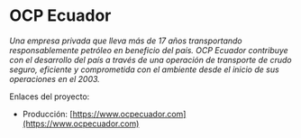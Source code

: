# OCP Ecuador
_Una empresa privada que lleva más de 17 años transportando responsablemente petróleo en beneficio del país. OCP Ecuador contribuye con el desarrollo del país a través de una operación de transporte de crudo seguro, eficiente y comprometida con el ambiente desde el inicio de sus operaciones en el 2003._

Enlaces del proyecto:

* Producción: [https://www.ocpecuador.com](https://www.ocpecuador.com)